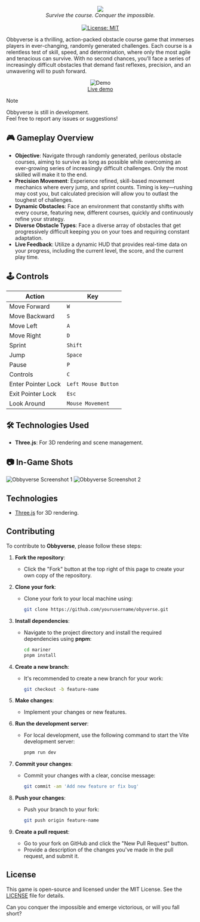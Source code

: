 <p align="center">
  <img src="https://cloud-7o5ozdk87-hack-club-bot.vercel.app/0screenshot_from_2025-01-14_20-11-38.png">
  <br />
  <i>Survive the course. Conquer the impossible.</i>
  <br />
  <br />
  <a href="#"><img src="https://img.shields.io/badge/License-MIT-green.svg" alt="License: MIT"></a>
</p>

Obbyverse is a thrilling, action-packed obstacle course game that immerses players in ever-changing, randomly generated challenges. Each course is a relentless test of skill, speed, and determination, where only the most agile and tenacious can survive. With no second chances, you’ll face a series of increasingly difficult obstacles that demand fast reflexes, precision, and an unwavering will to push forward.

<p align="center">
	<img src="" alt="Demo">
	<br>
	<a href="">Live demo</a>
	<br>
</p>

> [!NOTE]
> Obbyverse is still in development.  
> Feel free to report any issues or suggestions!

## 🎮 **Gameplay Overview**

- **Objective**: Navigate through randomly generated, perilous obstacle courses, aiming to survive as long as possible while overcoming an ever-growing series of increasingly difficult challenges. Only the most skilled will make it to the end.
- **Precision Movement**: Experience refined, skill-based movement mechanics where every jump, and sprint counts. Timing is key—rushing may cost you, but calculated precision will allow you to outlast the toughest of challenges.
- **Dynamic Obstacles**: Face an environment that constantly shifts with every course, featuring new, different courses, quickly and continuously refine your strategy.
- **Diverse Obstacle Types**: Face a diverse array of obstacles that get progressively difficult keeping you on your toes and requiring constant adaptation.
- **Live Feedback**: Utilize a dynamic HUD that provides real-time data on your progress, including the current level, the score, and the current play time.

## 🕹️ **Controls**

| Action             | Key                 |
| ------------------ | ------------------- |
| Move Forward       | `W`                 |
| Move Backward      | `S`                 |
| Move Left          | `A`                 |
| Move Right         | `D`                 |
| Sprint             | `Shift`             |
| Jump               | `Space`             |
| Pause              | `P`                 |
| Controls           | `C`                 |
| Enter Pointer Lock | `Left Mouse Button` |
| Exit Pointer Lock  | `Esc`               |
| Look Around        | `Mouse Movement`    |

## 🛠️ **Technologies Used**

- **Three.js**: For 3D rendering and scene management.

## 📷 In-Game Shots

![Obbyverse Screenshot 1]()
![Obbyverse Screenshot 2]()

## Technologies

- [Three.js](https://threejs.org/) for 3D rendering.

## Contributing

To contribute to **Obbyverse**, please follow these steps:

1. **Fork the repository**:

   - Click the "Fork" button at the top right of this page to create your own copy of the repository.

2. **Clone your fork**:

   - Clone your fork to your local machine using:
     ```bash
     git clone https://github.com/yourusername/obyverse.git
     ```

3. **Install dependencies**:

   - Navigate to the project directory and install the required dependencies using **pnpm**:
     ```bash
     cd mariner
     pnpm install
     ```

4. **Create a new branch**:

   - It's recommended to create a new branch for your work:
     ```bash
     git checkout -b feature-name
     ```

5. **Make changes**:

   - Implement your changes or new features.

6. **Run the development server**:

   - For local development, use the following command to start the Vite development server:
     ```bash
     pnpm run dev
     ```

7. **Commit your changes**:

   - Commit your changes with a clear, concise message:
     ```bash
     git commit -am 'Add new feature or fix bug'
     ```

8. **Push your changes**:

   - Push your branch to your fork:
     ```bash
     git push origin feature-name
     ```

9. **Create a pull request**:
   - Go to your fork on GitHub and click the "New Pull Request" button.
   - Provide a description of the changes you've made in the pull request, and submit it.

## License

This game is open-source and licensed under the MIT License. See the [LICENSE]() file for details.

Can you conquer the impossible and emerge victorious, or will you fall short?